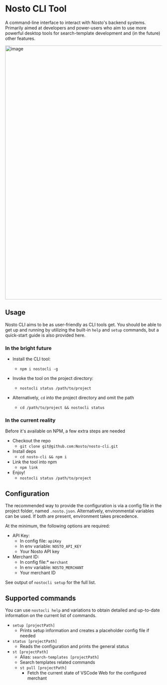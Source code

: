 # Nosto CLI Tool

A command-line interface to interact with Nosto's backend systems. Primarily aimed at developers and power-users who aim to use more powerful desktop tools for search-template development and (in the future) other features.

<img width="814" alt="image" src="https://github.com/user-attachments/assets/ea0eb009-9efb-44bc-82b9-83f69fe74a00" />

## Usage

Nosto CLI aims to be as user-friendly as CLI tools get. You should be able to get up and running by utilizing the built-in `help` and `setup` commands, but a quick-start guide is also provided here.

### In the bright future

- Install the CLI tool:
  - `npm i nostocli -g`

- Invoke the tool on the project directory:
  - `nostocli status /path/to/project`

- Alternatively, `cd` into the project directory and omit the path
  - `cd /path/to/project && nostocli status`

### In the current reality

Before it's available on NPM, a few extra steps are needed

- Checkout the repo
  - `git clone git@github.com:Nosto/nosto-cli.git`
- Install deps
  - `cd nosto-cli && npm i`
- Link the tool into npm
  - `npm link`
- Enjoy!
  - `nostocli status /path/to/project`

## Configuration

The recommended way to provide the configuration is via a config file in the project folder, named `.nosto.json`. Alternatively, environmental variables can be used. If both are present, environment takes precedence.

At the minimum, the following options are required:

- API Key:
  - In config file: `apiKey`
  - In env variable: `NOSTO_API_KEY`
  - Your Nosto API key
- Merchant ID:
  - In config file:* `merchant`
  - In env variable: `NOSTO_MERCHANT`
  - Your merchant ID

See output of `nostocli setup` for the full list.

## Supported commands

You can use `nostocli help` and variations to obtain detailed and up-to-date information on the current list of commands.

- `setup [projectPath]`
  - Prints setup information and creates a placeholder config file if needed
- `status [projectPath]`
  - Reads the configuration and prints the general status
- `st [projectPath]`
  - Alias: `search-templates [projectPath]`
  - Search templates related commands
  - `st pull [projectPath]`
    - Fetch the current state of VSCode Web for the configured merchant
